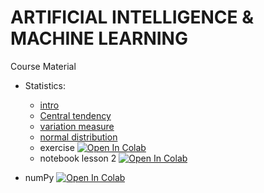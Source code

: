 # ARTIFICIAL INTELLIGENCE & MACHINE LEARNING

Course Material 

- Statistics:
  
  - [intro](./Slide/01.1_Slide01.pdf)
  - [Central tendency](./Slide/01.2_Slide02.pdf)
  - [variation measure](./Slide/01.3_Slide03.pdf)
  - [normal distribution](./Slide/01.4_Slide04.pdf)
  - exercise [![Open In Colab](https://colab.research.google.com/assets/colab-badge.svg)](https://colab.research.google.com/github/pg-88/ARTIFICIAL-INTELLIGENCE-MACHINE-LEARNING/blob/main/python/lesson01.ipynb) 
  - notebook lesson 2 [![Open In Colab](https://colab.research.google.com/assets/colab-badge.svg)](https://colab.research.google.com/github/pg-88/ARTIFICIAL-INTELLIGENCE-MACHINE-LEARNING/blob/main/python/lesson02.ipynb)

- numPy [![Open In Colab](https://colab.research.google.com/assets/colab-badge.svg)](https://colab.research.google.com/github/pg-88/ARTIFICIAL-INTELLIGENCE-MACHINE-LEARNING/blob/main/python/section01_NumPy.ipynb)